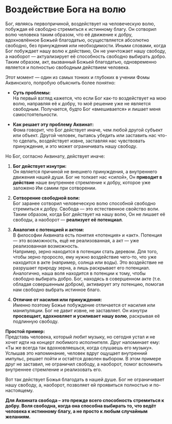 # Воздействие Бога на волю
Бог, являясь первопричиной, воздействует на человеческую волю, побуждая её свободно стремиться к истинному благу. Он сотворил волю человека таким образом, что её движение к добру, вдохновлённое Божьей благодатью, осуществляется абсолютно свободно, без принуждения или необходимости. Иными словами, когда Бог побуждает нашу волю к действию, Он не уничтожает нашу свободу, а наоборот — актуализирует её способность свободно выбирать добро. Таким образом, акт, вызванный Божьей благодатью, одновременно является и полностью свободным действием человека.

Этот момент — один из самых тонких и глубоких в учении Фомы Аквинского, попробую объяснить более понятно:

- **Суть проблемы:**  
    На первый взгляд кажется, что если Бог как-то воздействует на мою волю, направляя её к добру, то моё решение уже не является свободным. Получается, будто Бог «вмешивается» и лишает меня самостоятельности.
    
- **Как решает эту проблему Аквинат:**  
    Фома говорит, что Бог действует иначе, чем любой другой субъект или объект. Другой человек, пытаясь убедить или заставить нас что-то сделать, воздействует извне, заставляя нас чувствовать принуждение, и это может ограничивать нашу свободу.
    

Но Бог, согласно Аквинату, действует иначе:

1. **Бог действует изнутри:**  
    Он является причиной не внешнего принуждения, а внутреннего движения нашей души. Бог не толкает нас «силой», Он **приводит в действие** наше внутреннее стремление к добру, которое уже заложено Им самим при сотворении.
    
2. **Сотворение свободной воли:**  
    Бог заранее сотворил человеческую волю способной свободно стремиться к добру. Свобода — это естественное свойство воли. Таким образом, когда Бог действует на нашу волю, Он не лишает её свободы, а наоборот — **реализует её потенциал**.
    
3. **Аналогия с потенцией и актом:**  
    В философии Аквината есть понятия «потенция» и «акт». Потенция — это возможность, ещё не реализованная, а акт — уже реализованная возможность.  
    Например, зерно находится в потенции стать деревом. Для того, чтобы зерно проросло, ему нужно воздействие чего-то, что уже находится в акте (например, солнца или воды). Это воздействие не разрушает природу зерна, а лишь раскрывает его потенциал.  
    Аналогично, наша воля находится в потенции к тому, чтобы свободно выбирать добро. Бог, находясь в совершенном акте (т.е. обладая совершенным добром), активирует эту потенцию, помогая нам свободно выбрать истинное благо.
    
4. **Отличие от насилия или принуждения:**  
    Именно поэтому Божье побуждение отличается от насилия или манипуляции. Бог не давит извне, не заставляет. Он изнутри **просвещает, вдохновляет и усиливает нашу волю**, раскрывая её подлинную свободу.
    

**Простой пример:**  
Представь человека, который любит музыку, но сегодня устал и не хочет идти на концерт любимого исполнителя. Друг напоминает ему: «Ты же всегда так вдохновляешься, когда слушаешь его музыку». Услышав это напоминание, человек вдруг ощущает внутренний импульс, решает пойти и остаётся доволен выбором. В этом примере друг не заставил, не ограничил свободу, а наоборот, помог вспомнить внутреннее стремление и реализовать его.

Вот так действует Божья благодать в нашей душе. Бог не ограничивает нашу свободу, а, наоборот, позволяет ей проявиться полностью и по-настоящему.

**Для Аквината свобода – это прежде всего способность стремиться к добру. Воля свободна, когда она способна выбирать то, что ведёт человека к истинному благу, а не просто к любым случайным желаниям.**
